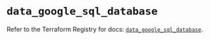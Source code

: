 # `data_google_sql_database`

Refer to the Terraform Registry for docs: [`data_google_sql_database`](https://registry.terraform.io/providers/hashicorp/google/5.31.1/docs/data-sources/sql_database).
